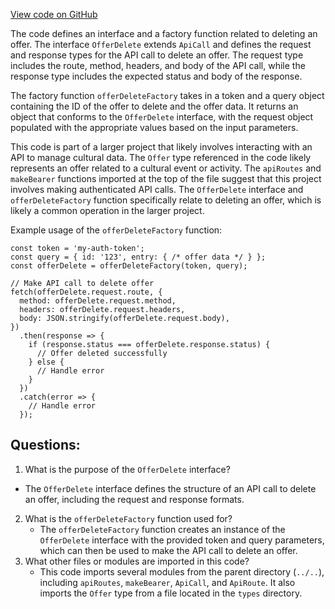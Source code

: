 [View code on GitHub](https://github.com/technologiestiftung/kulturdaten-frontend/blob/master/lib/api/routes/offer/delete.ts)

The code defines an interface and a factory function related to deleting an offer. The interface `OfferDelete` extends `ApiCall` and defines the request and response types for the API call to delete an offer. The request type includes the route, method, headers, and body of the API call, while the response type includes the expected status and body of the response.

The factory function `offerDeleteFactory` takes in a token and a query object containing the ID of the offer to delete and the offer data. It returns an object that conforms to the `OfferDelete` interface, with the request object populated with the appropriate values based on the input parameters.

This code is part of a larger project that likely involves interacting with an API to manage cultural data. The `Offer` type referenced in the code likely represents an offer related to a cultural event or activity. The `apiRoutes` and `makeBearer` functions imported at the top of the file suggest that this project involves making authenticated API calls. The `OfferDelete` interface and `offerDeleteFactory` function specifically relate to deleting an offer, which is likely a common operation in the larger project.

Example usage of the `offerDeleteFactory` function:

```
const token = 'my-auth-token';
const query = { id: '123', entry: { /* offer data */ } };
const offerDelete = offerDeleteFactory(token, query);

// Make API call to delete offer
fetch(offerDelete.request.route, {
  method: offerDelete.request.method,
  headers: offerDelete.request.headers,
  body: JSON.stringify(offerDelete.request.body),
})
  .then(response => {
    if (response.status === offerDelete.response.status) {
      // Offer deleted successfully
    } else {
      // Handle error
    }
  })
  .catch(error => {
    // Handle error
  });
```
## Questions: 
 1. What is the purpose of the `OfferDelete` interface?
   - The `OfferDelete` interface defines the structure of an API call to delete an offer, including the request and response formats.
2. What is the `offerDeleteFactory` function used for?
   - The `offerDeleteFactory` function creates an instance of the `OfferDelete` interface with the provided token and query parameters, which can then be used to make the API call to delete an offer.
3. What other files or modules are imported in this code?
   - This code imports several modules from the parent directory (`../..`), including `apiRoutes`, `makeBearer`, `ApiCall`, and `ApiRoute`. It also imports the `Offer` type from a file located in the `types` directory.